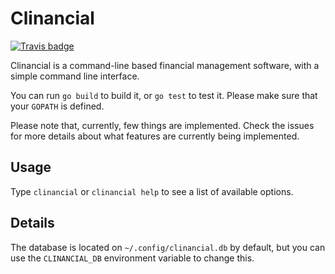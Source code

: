 # Clinancial

[![Travis badge](https://api.travis-ci.org/arthurmco/clinancial.svg?branch=master)](https://travis-ci.org/arthurmco/clinancial)

Clinancial is a command-line based financial management software, with a simple command line interface.

You can run `go build` to build it, or `go test` to test it. Please make sure that your `GOPATH` is defined.

Please note that, currently, few things are implemented. Check the issues for more details about what features are currently being implemented.

## Usage

Type `clinancial` or `clinancial help` to see a list of available options.


## Details

The database is located on `~/.config/clinancial.db` by default, but you can use the `CLINANCIAL_DB` environment variable to change this.



